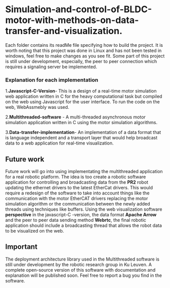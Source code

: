 # Simulation-and-control-of-BLDC-motor-with-methods-on-data-transfer-and-visualization.

Each folder contains its readMe file specifying how to build the project. It is worth noting that this project was done in Linux and has not been tested in windows, feel free to make changes as you see fit. Some part of this project is still under development, especially, the peer to peer connection which requires a signaling server be implemented. 
### **Explanation for each implementation**
1.**Javascript-C-Version**- This is a design of a real-time motor simulation web application written in C for the heavy computational task but compiled on the web using Javascript for the user interface. To run the code on the web,  WebAssmebly was used.

2.**Multithreaded-software** - A multi-threaded asynchronous motor simulation application written in C using the motor simulation algorithms. 

3.**Data-transfer-implementation**- An implementation of a data format that is language independent and a transport layer that would help broadcast data to a web application for real-time visualization.




## Future work 
Future work will go into using implementating the multithreaded application for a real robotic platform. The idea is too create a robotic software application for controlling and broadcasting data from the **PR2** robot updating the ethernet drivers to the latest EtherCat drivers. This would require a redesign of the software to take into account things like the communication with the motor EtherCAT drivers replacing the motor simulation algorithm or the communication between the newly added threads using techniques like buffers. Using the web visualization software **perspective** in the javascript-C -version, the data format **Apache Arrow** and the peer to peer data sending method **Webrtc**, the final robotic application should include a broadcasting thread that allows the robot data to be visualized on the web.

## Important
The deployment architecture library used in the Multithreaded software is still under development by the robotic research group in Ku Leuven. A complete open-source version of this software with documentation and explanation will be published soon. 
Feel free to report a bug you find in the software. 
